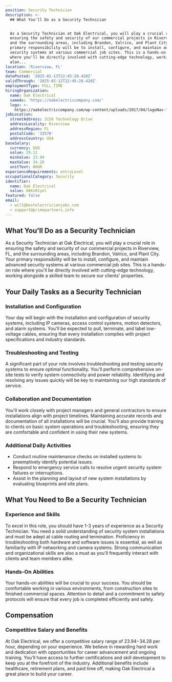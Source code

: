 ```yaml
---
position: Security Technician
description: >-
  ## What You'll Do as a Security Technician


  As a Security Technician at Oak Electrical, you will play a crucial role in
  ensuring the safety and security of our commercial projects in Riverview, FL,
  and the surrounding areas, including Brandon, Valrico, and Plant City. Your
  primary responsibility will be to install, configure, and maintain advanced
  security systems at various commercial job sites. This is a hands-on role
  where you'll be directly involved with cutting-edge technology, working
  alon...
location: 'Riverview, FL'
team: Commercial
datePosted: '2025-01-13T22:45:20.420Z'
validThrough: '2025-02-12T22:45:20.420Z'
employmentType: FULL_TIME
hiringOrganization:
  name: Oak Electrical
  sameAs: 'https://oakelectriccompany.com/'
  logo: >-
    https://oakelectriccompany.com/wp-content/uploads/2017/04/logoNav-for-web.png
jobLocation:
  streetAddress: 3159 Technology Drive
  addressLocality: Riverview
  addressRegion: FL
  postalCode: '33578'
  addressCountry: USA
baseSalary:
  currency: USD
  value: 29.11
  minValue: 23.94
  maxValue: 34.28
  unitText: HOUR
experienceRequirements: entryLevel
occupationalCategory: Security
identifier:
  name: Oak Electrical
  value: OAKx01yol
featured: false
email:
  - will@bestelectricianjobs.com
  - support@primepartners.info
---
```




## What You'll Do as a Security Technician

As a Security Technician at Oak Electrical, you will play a crucial role in ensuring the safety and security of our commercial projects in Riverview, FL, and the surrounding areas, including Brandon, Valrico, and Plant City. Your primary responsibility will be to install, configure, and maintain advanced security systems at various commercial job sites. This is a hands-on role where you'll be directly involved with cutting-edge technology, working alongside a skilled team to secure our clients' properties.

## Your Daily Tasks as a Security Technician

### Installation and Configuration
Your day will begin with the installation and configuration of security systems, including IP cameras, access control systems, motion detectors, and alarm systems. You'll be expected to pull, terminate, and label low-voltage cables, ensuring that every installation complies with project specifications and industry standards.

### Troubleshooting and Testing
A significant part of your role involves troubleshooting and testing security systems to ensure optimal functionality. You'll perform comprehensive on-site tests to verify system connectivity and power reliability. Identifying and resolving any issues quickly will be key to maintaining our high standards of service.

### Collaboration and Documentation
You'll work closely with project managers and general contractors to ensure installations align with project timelines. Maintaining accurate records and documentation of all installations will be crucial. You'll also provide training to clients on basic system operations and troubleshooting, ensuring they are comfortable and confident in using their new systems.

### Additional Daily Activities
- Conduct routine maintenance checks on installed systems to preemptively identify potential issues.
- Respond to emergency service calls to resolve urgent security system failures or interruptions.
- Assist in the planning and layout of new system installations by evaluating blueprints and site plans.

## What You Need to Be a Security Technician

### Experience and Skills
To excel in this role, you should have 1-3 years of experience as a Security Technician. You need a solid understanding of security system installations and must be adept at cable routing and termination. Proficiency in troubleshooting both hardware and software issues is essential, as well as familiarity with IP networking and camera systems. Strong communication and organizational skills are also a must as you'll frequently interact with clients and team members alike.

### Hands-On Abilities
Your hands-on abilities will be crucial to your success. You should be comfortable working in various environments, from construction sites to finished commercial spaces. Attention to detail and a commitment to safety protocols will ensure that every job is completed efficiently and safely.

## Compensation

### Competitive Salary and Benefits
At Oak Electrical, we offer a competitive salary range of $23.94-$34.28 per hour, depending on your experience. We believe in rewarding hard work and dedication with opportunities for career advancement and ongoing training. You'll have access to further certifications and skill development to keep you at the forefront of the industry. Additional benefits include healthcare, retirement plans, and paid time off, making Oak Electrical a great place to build your career.